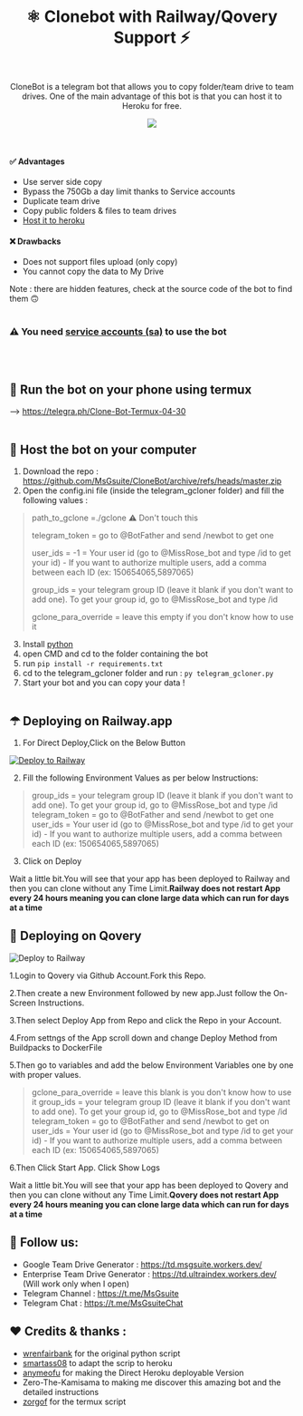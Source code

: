 <h1 align="center">⚛️ Clonebot with Railway/Qovery Support ⚡<br></h1> 

<br />

<p align="center">CloneBot is a telegram bot that allows you to copy folder/team drive to team drives. One of the main advantage of this bot is that you can host it to Heroku for free.<p/>

<!-- > ## A simple bot to copy and duplicate team drives -->
<p align="center">
  <img src="https://i.imgur.com/QkxmCOp.png" />
</p>

<br />

#### ✅ Advantages
- Use server side copy
- Bypass the 750Gb a day limit thanks to Service accounts
- Duplicate team drive
- Copy public folders & files to team drives
- [Host it to heroku](https://github.com/MsGsuite/CloneBot_Heroku)

#### ❌ Drawbacks
- Does not support files upload (only copy)
- You cannot copy the data to My Drive

Note : there are hidden features, check at the source code of the bot to find them 🙃
<br/><br/>

### ⚠ You need [service accounts (sa)](https://telegra.ph/How-to-create-and-use-service-accounts-sa-03-31) to use the bot
<br/><br/>

## 📱 Run the bot on your phone using termux

--> https://telegra.ph/Clone-Bot-Termux-04-30
<br/><br/>

## 💠 Host the bot on your computer

1. Download the repo : https://github.com/MsGsuite/CloneBot/archive/refs/heads/master.zip
2. Open the config.ini file (inside the telegram_gcloner folder) and fill the following values :


> path_to_gclone =./gclone  ⚠ Don't touch this
>
> telegram_token = go to @BotFather and send /newbot to get one
>
> user_ids = -1 = Your user id (go to @MissRose_bot and type /id to get your id) - If you want to authorize multiple users, add a comma between each ID (ex: 150654065,5897065)
> 
> group_ids = your telegram group ID (leave it blank if you don't want to add one). To get your group id, go to @MissRose_bot and type /id
> 
> gclone_para_override = leave this empty if you don't know how to use it

3. Install [python](https://www.python.org/downloads/)
4. open CMD and cd to the folder containing the bot
5. run `pip install -r requirements.txt`
6. cd to the telegram_gcloner folder and run : `py telegram_gcloner.py`
7. Start your bot and you can copy your data !
<br/><br/>

## ☂ Deploying on Railway.app

1. For Direct Deploy,Click on the Below Button
<p><a href="https://railway.app/new/template?template=https://github.com/noncapture1/CloneBot-1&envs=telegram_token,user_ids,group_ids"><img src="https://img.shields.io/badge/Deploy%20To%20Railway-black?style=for-the-badge&logo=railway" alt="Deploy to Railway" /></a></p>


2. Fill the following Environment Values as per below Instructions: 

> group_ids = your telegram group ID (leave it blank if you don't want to add one). To get your group id, go to @MissRose_bot and type /id
> telegram_token = go to @BotFather and send /newbot to get one
> user_ids = Your user id (go to @MissRose_bot and type /id to get your id) - If you want to authorize multiple users, add a comma between each ID (ex: 150654065,5897065)

3. Click on Deploy

Wait a little bit.You will see that your app has been deployed to Railway and then you can clone without any Time Limit.<b>Railway does not restart App every 24 hours meaning you can clone large data which can run for days at a time </b>

## 🌟 Deploying on Qovery
<p><img src="https://www.eu-startups.com/wp-content/uploads/2021/03/qovery.jpg" alt="Deploy to Railway" /></p>

1.Login to Qovery via Github Account.Fork this Repo.

2.Then create a new Environment followed by new app.Just follow the On-Screen Instructions.

3.Then select Deploy App from Repo and click the Repo in your Account.

4.From settngs of the App scroll down and change Deploy Method from Buildpacks to DockerFile

5.Then go to variables and add the below Environment Variables one by one with proper values.

> gclone_para_override = leave this blank is you don't know how to use it
> group_ids = your telegram group ID (leave it blank if you don't want to add one). To get your group id, go to @MissRose_bot and type /id
> telegram_token = go to @BotFather and send /newbot to get on
> user_ids = Your user id (go to @MissRose_bot and type /id to get your id) - If you want to authorize multiple users, add a comma between each ID (ex: 150654065,5897065)

6.Then Click Start App. Click Show Logs

Wait a little bit.You will see that your app has been deployed to Qovery and then you can clone without any Time Limit.<b>Qovery does not restart App every 24 hours meaning you can clone large data which can run for days at a time </b>


## 📢 Follow us:
- Google Team Drive Generator : https://td.msgsuite.workers.dev/
- Enterprise Team Drive Generator : https://td.ultraindex.workers.dev/   (Will work only when I open)
- Telegram Channel : https://t.me/MsGsuite
- Telegram Chat : https://t.me/MsGsuiteChat

## ❤️ Credits & thanks :
- [wrenfairbank](https://github.com/wrenfairbank/telegram_gcloner) for the original python script
- [smartass08](https://github.com/smartass08/telegram_gcloner) to adapt the scrip to heroku
- [anymeofu](https://github.com/anymeofu/CloneBot) for making the Direct Heroku deployable Version
- Zero-The-Kamisama to making me discover this amazing bot and the detailed instructions
- [zorgof](https://t.me/zorgof) for the termux script
